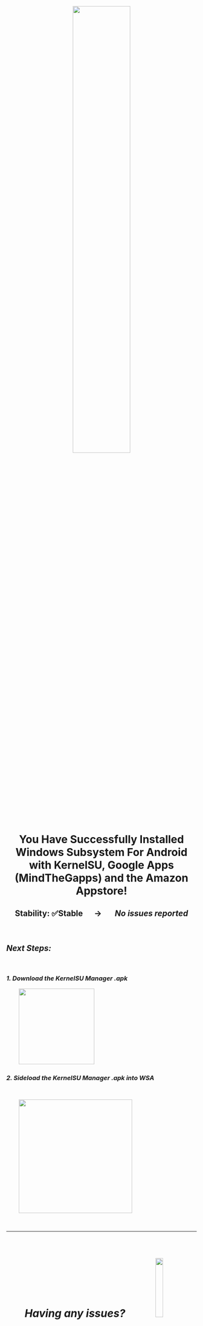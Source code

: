 <p align="center"><picture><img src="https://github.com/MustardChef/WSABuilds/assets/68516357/6b1f3c7b-ba56-4f92-b84a-50142d9c16fd" width="55%" height="55%"/></p>

<h1><p align="center">You Have Successfully Installed Windows Subsystem For Android with KernelSU, Google Apps (MindTheGapps) and the Amazon Appstore!</p></h1>
<h2><p align="center">Stability: ✅Stable &nbsp; &nbsp; &nbsp;→ &nbsp; &nbsp; &nbsp; <i><b>No issues reported<i><b></p></h2>

<br />

## Next Steps:

<br />

### 1. Download the KernelSU Manager .apk

&nbsp; &nbsp; &nbsp; &nbsp; &nbsp; [<img src="https://user-images.githubusercontent.com/68516357/226141505-c93328f9-d6ae-4838-b080-85b073bfa1e0.png" style="width: 200px;"/>](https://github.com/tiann/KernelSU/releases/download/v0.6.8/KernelSU_v0.6.8_11238-release.apk)

### 2. Sideload the KernelSU Manager .apk into WSA
  
<br />

&nbsp; &nbsp; &nbsp; &nbsp; &nbsp; [<img src="https://img.shields.io/badge/-How%20to%20Sideload%20apps-474154?style=for-the-badge&logoColor=white&logo=github" style="width: 300px;"/>](https://github.com/MustardChef/WSABuilds/blob/master/Documentation/Usage%20Guides/Sideloading%20Guides/Sideloading.md)

<br />

---

<br />

 <h1><p align="center">Having any issues? &nbsp; &nbsp; &nbsp;<a href="https://github.com/MustardChef/WSABuilds/blob/master/Documentation/Fix%20Guides/Troubleshooting.md"><img src="https://img.shields.io/badge/Troubleshoot-1c86af?style=for-the-badge&logoColor=white&logo=github" width="20%" height="20%"/></a></p><h3> Click on the "Troubleshoot" button above or join the WSA Community Discord server via the invite below to recieve advice and support!</h3><h1><p align="center"><a href="https://discord.gg/2thee7zzHZ"><img src="https://invidget.switchblade.xyz/2thee7zzHZ" style="width: 420px;"/></a></p></h1>

